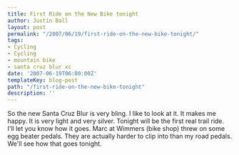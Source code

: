 ```yaml
---
title: First Ride on the New Bike tonight
author: Justin Ball
layout: post
permalink: "/2007/06/19/first-ride-on-the-new-bike-tonight/"
tags:
- Cycling
- Cycling
- mountain bike
- santa cruz blur xc
date: '2007-06-19T06:00:00Z'
templateKey: blog-post
path: "/first-ride-on-the-new-bike-tonight"
description: ''
---
```


So the new Santa Cruz Blur is very bling. I like to look at it. It makes me happy. It is very light and very silver. Tonight will be the first real trail ride. I'll let you know how it goes. Marc at Wimmers (bike shop) threw on some egg beater pedals. They are actually harder to clip into than my road pedals. We'll see how that goes tonight.
